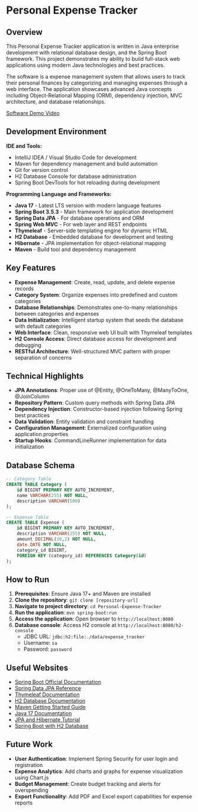 # Personal Expense Tracker

## Overview

This Personal Expense Tracker application is written in  Java enterprise development with relational database design, and the Spring Boot framework. This project demonstrates my ability to build full-stack web applications using modern Java technologies and best practices.

The software is a expense management system that allows users to track their personal finances by categorizing and managing expenses through a web interface. The application showcases advanced Java concepts including Object-Relational Mapping (ORM), dependency injection, MVC architecture, and database relationships.

[Software Demo Video](https://www.youtube.com/watch?v=N8OvO4N-WRc&feature=youtu.be)

## Development Environment

**IDE and Tools:**
- IntelliJ IDEA / Visual Studio Code for development
- Maven for dependency management and build automation
- Git for version control
- H2 Database Console for database administration
- Spring Boot DevTools for hot reloading during development

**Programming Language and Frameworks:**
- **Java 17** - Latest LTS version with modern language features
- **Spring Boot 3.5.3** - Main framework for application development
- **Spring Data JPA** - For database operations and ORM
- **Spring Web MVC** - For web layer and REST endpoints
- **Thymeleaf** - Server-side templating engine for dynamic HTML
- **H2 Database** - Embedded database for development and testing
- **Hibernate** - JPA implementation for object-relational mapping
- **Maven** - Build tool and dependency management

## Key Features

- **Expense Management**: Create, read, update, and delete expense records
- **Category System**: Organize expenses into predefined and custom categories
- **Database Relationships**: Demonstrates one-to-many relationships between categories and expenses
- **Data Initialization**: Intelligent startup system that seeds the database with default categories
- **Web Interface**: Clean, responsive web UI built with Thymeleaf templates
- **H2 Console Access**: Direct database access for development and debugging
- **RESTful Architecture**: Well-structured MVC pattern with proper separation of concerns

## Technical Highlights

- **JPA Annotations**: Proper use of @Entity, @OneToMany, @ManyToOne, @JoinColumn
- **Repository Pattern**: Custom query methods with Spring Data JPA
- **Dependency Injection**: Constructor-based injection following Spring best practices
- **Data Validation**: Entity validation and constraint handling
- **Configuration Management**: Externalized configuration using application.properties
- **Startup Hooks**: CommandLineRunner implementation for data initialization

## Database Schema

```sql
-- Category Table
CREATE TABLE Category (
    id BIGINT PRIMARY KEY AUTO_INCREMENT,
    name VARCHAR(255) NOT NULL,
    description VARCHAR(500)
);

-- Expense Table
CREATE TABLE Expense (
    id BIGINT PRIMARY KEY AUTO_INCREMENT,
    description VARCHAR(255) NOT NULL,
    amount DECIMAL(10,2) NOT NULL,
    date DATE NOT NULL,
    category_id BIGINT,
    FOREIGN KEY (category_id) REFERENCES Category(id)
);
```

## How to Run

1. **Prerequisites**: Ensure Java 17+ and Maven are installed
2. **Clone the repository**: `git clone [repository-url]`
3. **Navigate to project directory**: `cd Personal-Expense-Tracker`
4. **Run the application**: `mvn spring-boot:run`
5. **Access the application**: Open browser to `http://localhost:8080`
6. **Database console**: Access H2 console at `http://localhost:8080/h2-console`
   - JDBC URL: `jdbc:h2:file:./data/expense_tracker`
   - Username: `sa`
   - Password: `password`

## Useful Websites

- [Spring Boot Official Documentation](https://spring.io/projects/spring-boot)
- [Spring Data JPA Reference](https://docs.spring.io/spring-data/jpa/docs/current/reference/html/)
- [Thymeleaf Documentation](https://www.thymeleaf.org/documentation.html)
- [H2 Database Documentation](http://www.h2database.com/html/main.html)
- [Maven Getting Started Guide](https://maven.apache.org/guides/getting-started/)
- [Java 17 Documentation](https://docs.oracle.com/en/java/javase/17/)
- [JPA and Hibernate Tutorial](https://www.baeldung.com/hibernate-tutorial)
- [Spring Boot with H2 Database](https://www.baeldung.com/spring-boot-h2-database)

## Future Work

- **User Authentication**: Implement Spring Security for user login and registration
- **Expense Analytics**: Add charts and graphs for expense visualization using Chart.js
- **Budget Management**: Create budget tracking and alerts for overspending
- **Export Functionality**: Add PDF and Excel export capabilities for expense reports
